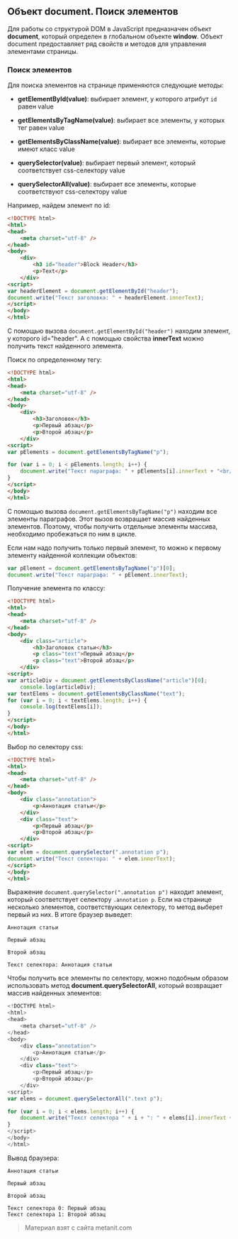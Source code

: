 ## Объект document. Поиск элементов

Для работы со структурой DOM в JavaScript предназначен объект **document**, который определен в глобальном объекте **window**. Объект document предоставляет ряд свойств и методов для управления элементами страницы.

### Поиск элементов

Для поиска элементов на странице применяются следующие методы:

- **getElementById(value)**: выбирает элемент, у которого атрибут `id` равен value

- **getElementsByTagName(value)**: выбирает все элементы, у которых тег равен value

- **getElementsByClassName(value)**: выбирает все элементы, которые имеют класс value

- **querySelector(value)**: выбирает первый элемент, который соответствует css-селектору value

- **querySelectorAll(value)**: выбирает все элементы, которые соответствуют css-селектору value

Например, найдем элемент по id:

```html
<!DOCTYPE html>
<html>
<head>
    <meta charset="utf-8" />
</head>
<body>
    <div>
        <h3 id="header">Block Header</h3>
        <p>Text</p>
    </div>
<script>
var headerElement = document.getElementById("header");
document.write("Текст заголовка: " + headerElement.innerText);
</script>
</body>
</html>
```

С помощью вызова `document.getElementById("header")` находим элемент, у которого id="header". А с помощью свойства **innerText** можно получить текст найденного элемента.

Поиск по определенному тегу:

```html
<!DOCTYPE html>
<html>
<head>
    <meta charset="utf-8" />
</head>
<body>
    <div>
        <h3>Заголовок</h3>
        <p>Первый абзац</p>
        <p>Второй абзац</p>
    </div>
<script>
var pElements = document.getElementsByTagName("p");

for (var i = 0; i < pElements.length; i++) {
    document.write("Текст параграфа: " + pElements[i].innerText + "<br/>");
}
</script>
</body>
</html>
```

С помощью вызова `document.getElementsByTagName("p")` находим все элементы параграфов. Этот вызов возвращает массив найденных элементов. Поэтому, чтобы получить отдельные элементы массива, необходимо пробежаться по ним в цикле.

Если нам надо получить только первый элемент, то можно к первому элементу найденной коллекции объектов:

```js
var pElement = document.getElementsByTagName("p")[0];
document.write("Текст параграфа: " + pElement.innerText);
```

Получение элемента по классу:

```html
<!DOCTYPE html>
<html>
<head>
    <meta charset="utf-8" />
</head>
<body>
    <div class="article">
        <h3>Заголовок статьи</h3>
        <p class="text">Первый абзац</p>
        <p class="text">Второй абзац</p>
    </div>
<script>
var articleDiv = document.getElementsByClassName("article")[0];
    console.log(articleDiv);
var textElems = document.getElementsByClassName("text");
for (var i = 0; i < textElems.length; i++) {
    console.log(textElems[i]);
}
</script>
</body>
</html>
```

Выбор по селектору css:

```html
<!DOCTYPE html>
<html>
<head>
    <meta charset="utf-8" />
</head>
<body>
    <div class="annotation">
        <p>Аннотация статьи</p>
    </div>
    <div class="text">
        <p>Первый абзац</p>
        <p>Второй абзац</p>
    </div>
<script>
var elem = document.querySelector(".annotation p");
document.write("Текст селектора: " + elem.innerText);
</script>
</body>
</html>
```

Выражение `document.querySelector(".annotation p")` находит элемент, который соответствует селектору `.annotation p`. Если на странице несколько элементов, соответствующих селектору, то метод выберет первый из них. В итоге браузер выведет:

```browser
Аннотация статьи

Первый абзац

Второй абзац

Текст селектора: Аннотация статьи
```

Чтобы получить все элементы по селектору, можно подобным образом использовать метод **document.querySelectorAll**, который возвращает массив найденных элементов:

```js
<!DOCTYPE html>
<html>
<head>
    <meta charset="utf-8" />
</head>
<body>
    <div class="annotation">
        <p>Аннотация статьи</p>
    </div>
    <div class="text">
        <p>Первый абзац</p>
        <p>Второй абзац</p>
    </div>
<script>
var elems = document.querySelectorAll(".text p");

for (var i = 0; i < elems.length; i++) {
    document.write("Текст селектора " + i + ": " + elems[i].innerText + "<br/>");
}
</script>
</body>
</html>
```

Вывод браузера:

```browser
Аннотация статьи

Первый абзац

Второй абзац

Текст селектора 0: Первый абзац
Текст селектора 1: Второй абзац
```


> Материал взят с сайта metanit.com